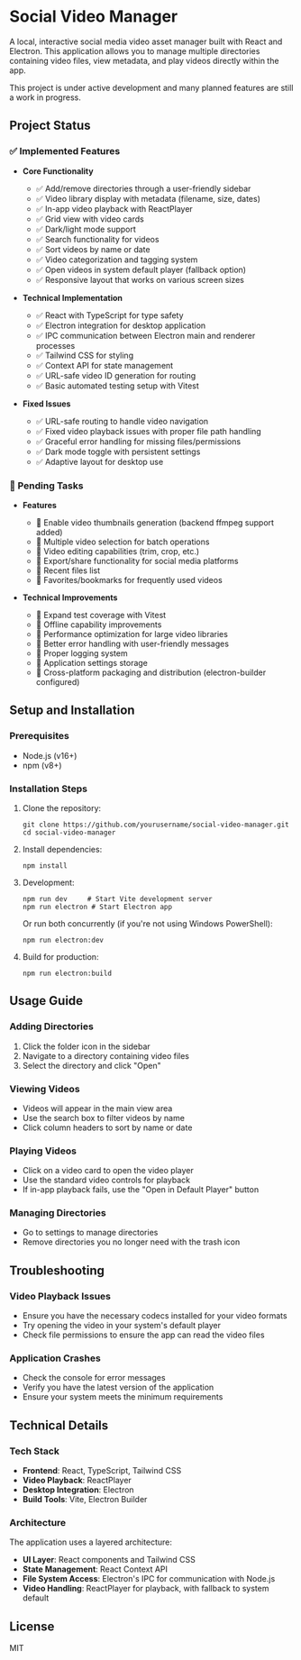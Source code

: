 # Social Video Manager

A local, interactive social media video asset manager built with React and Electron. This application allows you to manage multiple directories containing video files, view metadata, and play videos directly within the app.

This project is under active development and many planned features are still a work in progress.

## Project Status

### ✅ Implemented Features

- **Core Functionality**
  - ✅ Add/remove directories through a user-friendly sidebar
  - ✅ Video library display with metadata (filename, size, dates)
  - ✅ In-app video playback with ReactPlayer
  - ✅ Grid view with video cards
  - ✅ Dark/light mode support
  - ✅ Search functionality for videos
  - ✅ Sort videos by name or date
  - ✅ Video categorization and tagging system
  - ✅ Open videos in system default player (fallback option)
  - ✅ Responsive layout that works on various screen sizes

- **Technical Implementation**
  - ✅ React with TypeScript for type safety
  - ✅ Electron integration for desktop application
  - ✅ IPC communication between Electron main and renderer processes
  - ✅ Tailwind CSS for styling
  - ✅ Context API for state management
  - ✅ URL-safe video ID generation for routing
  - ✅ Basic automated testing setup with Vitest

- **Fixed Issues**
  - ✅ URL-safe routing to handle video navigation
  - ✅ Fixed video playback issues with proper file path handling
  - ✅ Graceful error handling for missing files/permissions
  - ✅ Dark mode toggle with persistent settings
  - ✅ Adaptive layout for desktop use

### 🚧 Pending Tasks

- **Features**
  - 🚧 Enable video thumbnails generation (backend ffmpeg support added)
  - 🚧 Multiple video selection for batch operations
  - 🚧 Video editing capabilities (trim, crop, etc.)
  - 🚧 Export/share functionality for social media platforms
  - 🚧 Recent files list
  - 🚧 Favorites/bookmarks for frequently used videos

- **Technical Improvements**
  - 🚧 Expand test coverage with Vitest
  - 🚧 Offline capability improvements
  - 🚧 Performance optimization for large video libraries
  - 🚧 Better error handling with user-friendly messages
  - 🚧 Proper logging system
  - 🚧 Application settings storage
  - 🚧 Cross-platform packaging and distribution (electron-builder configured)

## Setup and Installation

### Prerequisites
- Node.js (v16+)
- npm (v8+)

### Installation Steps

1. Clone the repository:
   ```
   git clone https://github.com/yourusername/social-video-manager.git
   cd social-video-manager
   ```

2. Install dependencies:
   ```
   npm install
   ```

3. Development:
   ```
   npm run dev     # Start Vite development server
   npm run electron # Start Electron app
   ```

   Or run both concurrently (if you're not using Windows PowerShell):
   ```
   npm run electron:dev
   ```

4. Build for production:
   ```
   npm run electron:build
   ```

## Usage Guide

### Adding Directories
1. Click the folder icon in the sidebar
2. Navigate to a directory containing video files
3. Select the directory and click "Open"

### Viewing Videos
- Videos will appear in the main view area
- Use the search box to filter videos by name
- Click column headers to sort by name or date

### Playing Videos
- Click on a video card to open the video player
- Use the standard video controls for playback
- If in-app playback fails, use the "Open in Default Player" button

### Managing Directories
- Go to settings to manage directories
- Remove directories you no longer need with the trash icon

## Troubleshooting

### Video Playback Issues
- Ensure you have the necessary codecs installed for your video formats
- Try opening the video in your system's default player
- Check file permissions to ensure the app can read the video files

### Application Crashes
- Check the console for error messages
- Verify you have the latest version of the application
- Ensure your system meets the minimum requirements

## Technical Details

### Tech Stack
- **Frontend**: React, TypeScript, Tailwind CSS
- **Video Playback**: ReactPlayer
- **Desktop Integration**: Electron
- **Build Tools**: Vite, Electron Builder

### Architecture
The application uses a layered architecture:
- **UI Layer**: React components and Tailwind CSS
- **State Management**: React Context API
- **File System Access**: Electron's IPC for communication with Node.js
- **Video Handling**: ReactPlayer for playback, with fallback to system default

## License
MIT
